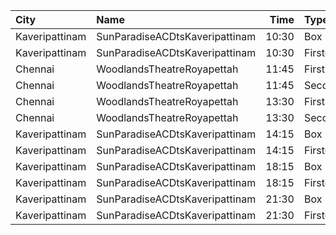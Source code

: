 | City           | Name                           |  Time | Type        | Price | Capacity | Booked |
| :------------- | :----------------------------- | ----: | :---------- | ----: | -------: | -----: |
| Kaveripattinam | SunParadiseACDtsKaveripattinam | 10:30 | Box         |   70₹ |       50 |      0 |
| Kaveripattinam | SunParadiseACDtsKaveripattinam | 10:30 | Firstclass  |   70₹ |       92 |      0 |
| Chennai        | WoodlandsTheatreRoyapettah     | 11:45 | FirstClass  |  100₹ |      408 |    392 |
| Chennai        | WoodlandsTheatreRoyapettah     | 11:45 | SecondClass |   60₹ |       51 |     51 |
| Chennai        | WoodlandsTheatreRoyapettah     | 13:30 | FirstClass  |  100₹ |      408 |    391 |
| Chennai        | WoodlandsTheatreRoyapettah     | 13:30 | SecondClass |   60₹ |       51 |     51 |
| Kaveripattinam | SunParadiseACDtsKaveripattinam | 14:15 | Box         |   70₹ |       50 |      0 |
| Kaveripattinam | SunParadiseACDtsKaveripattinam | 14:15 | Firstclass  |   70₹ |       92 |      0 |
| Kaveripattinam | SunParadiseACDtsKaveripattinam | 18:15 | Box         |   70₹ |       50 |      0 |
| Kaveripattinam | SunParadiseACDtsKaveripattinam | 18:15 | Firstclass  |   70₹ |       92 |      0 |
| Kaveripattinam | SunParadiseACDtsKaveripattinam | 21:30 | Box         |   70₹ |       50 |      0 |
| Kaveripattinam | SunParadiseACDtsKaveripattinam | 21:30 | Firstclass  |   70₹ |       92 |      0 |